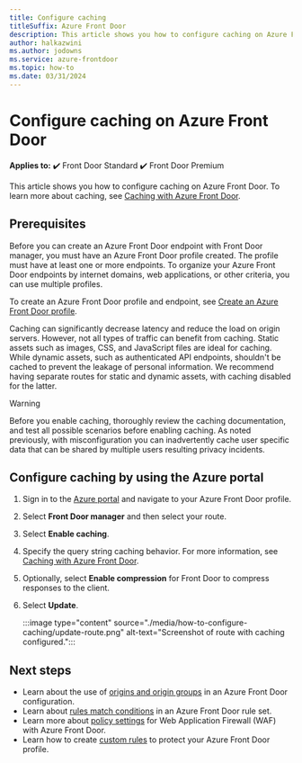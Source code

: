 ```yaml
---
title: Configure caching
titleSuffix: Azure Front Door
description: This article shows you how to configure caching on Azure Front Door.
author: halkazwini
ms.author: jodowns
ms.service: azure-frontdoor
ms.topic: how-to
ms.date: 03/31/2024
---
```


# Configure caching on Azure Front Door

**Applies to:** :heavy_check_mark: Front Door Standard :heavy_check_mark: Front Door Premium

This article shows you how to configure caching on Azure Front Door. To learn more about caching, see [Caching with Azure Front Door](front-door-caching.md).

## Prerequisites

Before you can create an Azure Front Door endpoint with Front Door manager, you must have an Azure Front Door profile created. The profile must have at least one or more endpoints. To organize your Azure Front Door endpoints by internet domains, web applications, or other criteria, you can use multiple profiles. 

To create an Azure Front Door profile and endpoint, see [Create an Azure Front Door profile](create-front-door-portal.md).

Caching can significantly decrease latency and reduce the load on origin servers. However, not all types of traffic can benefit from caching. Static assets such as images, CSS, and JavaScript files are ideal for caching. While dynamic assets, such as authenticated API endpoints, shouldn't be cached to prevent the leakage of personal information. We recommend having separate routes for static and dynamic assets, with caching disabled for the latter. 

> [!WARNING]
> Before you enable caching, thoroughly review the caching documentation, and test all possible scenarios before enabling caching. As noted previously, with misconfiguration you can inadvertently cache user specific data that can be shared by multiple users resulting privacy incidents.

## Configure caching by using the Azure portal

1. Sign in to the [Azure portal](https://portal.azure.com?azure-portal=true) and navigate to your Azure Front Door profile.

1. Select **Front Door manager** and then select your route.

1. Select **Enable caching**.

1. Specify the query string caching behavior. For more information, see [Caching with Azure Front Door](front-door-caching.md#query-string-behavior).

1. Optionally, select **Enable compression** for Front Door to compress responses to the client.

1. Select **Update**.

    :::image type="content" source="./media/how-to-configure-caching/update-route.png" alt-text="Screenshot of route with caching configured.":::

## Next steps

* Learn about the use of [origins and origin groups](origin.md) in an Azure Front Door configuration.
* Learn about [rules match conditions](rules-match-conditions.md) in an Azure Front Door rule set.
* Learn more about [policy settings](../web-application-firewall/afds/waf-front-door-policy-settings.md) for Web Application Firewall (WAF) with Azure Front Door.
* Learn how to create [custom rules](../web-application-firewall/afds/waf-front-door-custom-rules.md) to protect your Azure Front Door profile.
